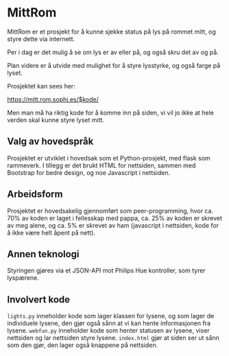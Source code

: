 # MittRom

MittRom er et prosjekt for å kunne sjekke status på lys på rommet mitt, og styre dette via internett.

Per i dag er det mulig å se om lys er av eller på, og også skru det av og på.

Plan videre er å utvide med mulighet for å styre lysstyrke, og også farge på lyset.

Prosjektet kan sees her:

https://mitt.rom.sophi.es/$kode/

Men man må ha riktig kode for å komme inn på siden, vi vil jo ikke at hele verden skal kunne styre lyset mitt.

## Valg av hovedspråk

Prosjektet er utviklet i hovedsak som et Python-prosjekt, med flask som rammeverk.
I tillegg er det brukt HTML for nettsiden, sammen med Bootstrap for bedre design, og noe Javascript i nettsiden.

## Arbeidsform

Prosjektet er hovedsakelig gjennomført som peer-programming, hvor ca. 70% av koden er laget i fellesskap med pappa, ca. 25% av koden er skrevet av meg alene, og ca. 5% er skrevet av ham (javascript i nettsiden, kode for å ikke være helt åpent på nett).

## Annen teknologi

Styringen gjøres via et JSON-API mot Philips Hue kontroller, som tyrer lyspærene.

## Involvert kode

`lights.py` inneholder kode som lager klassen for lysene, og som lager de individuele lysene, den gjør også sånn at vi kan hente informasjonen fra lysene. 
`webfun.py` inneholder kode som henter statusen av lysene, viser nettsiden og lar nettsiden styre lysene.
`index.html` gjør at siden ser ut sånn som den gjør, den lager også knappene på nettsiden. 
